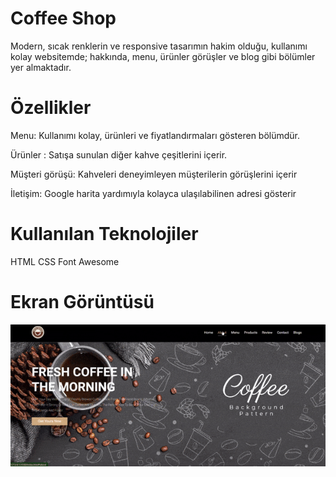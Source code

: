 # Coffee Shop

Modern, sıcak renklerin ve responsive tasarımın hakim olduğu, kullanımı kolay websitemde; hakkında, menu, ürünler görüşler ve blog gibi bölümler yer almaktadır.

# Özellikler

 
Menu: Kullanımı kolay, ürünleri ve fiyatlandırmaları gösteren bölümdür.

Ürünler : Satışa sunulan diğer kahve çeşitlerini içerir.

Müşteri görüşü: Kahveleri deneyimleyen müşterilerin görüşlerini içerir

İletişim: Google harita yardımıyla kolayca ulaşılabilinen adresi gösterir

# Kullanılan Teknolojiler

HTML
CSS
Font Awesome

# Ekran Görüntüsü

![](ekran.gif)
